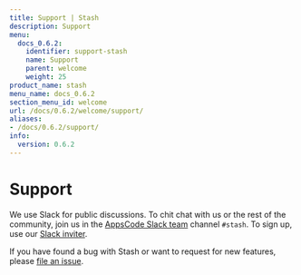 ```yaml
---
title: Support | Stash
description: Support
menu:
  docs_0.6.2:
    identifier: support-stash
    name: Support
    parent: welcome
    weight: 25
product_name: stash
menu_name: docs_0.6.2
section_menu_id: welcome
url: /docs/0.6.2/welcome/support/
aliases:
- /docs/0.6.2/support/
info:
  version: 0.6.2
---
```


# Support

We use Slack for public discussions. To chit chat with us or the rest of the community, join us in the [AppsCode Slack team](https://appscode.slack.com/messages/C8NCX6N23/details/) channel `#stash`. To sign up, use our [Slack inviter](https://slack.appscode.com/).

If you have found a bug with Stash or want to request for new features, please [file an issue](https://github.com/appscode/stash/issues/new).
